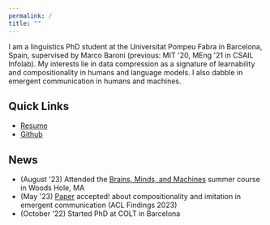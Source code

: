 ```yaml
---
permalink: /
title: ""
---
```


I am a linguistics PhD student at the Universitat Pompeu Fabra in Barcelona, Spain, supervised by Marco Baroni (previous: MIT '20, MEng '21 in CSAIL Infolab). My interests lie in data compression as a signature of learnability and compositionality in humans and language models. I also dabble in emergent communication in humans and machines.

## Quick Links
- [Resume][pdf-link]
- [Github](https://github.com/chengemily1)

## News
- (August '23) Attended the [Brains, Minds, and Machines](https://cbmm.mit.edu/summer-school) summer course in Woods Hole, MA
- (May '23) [Paper](https://arxiv.org/abs/2305.12941) accepted! about compositionality and imitation in emergent communication (ACL Findings 2023)
- (October '22) Started PhD at COLT in Barcelona
  
[pdf-link]: /assets/cv_2023.pdf

